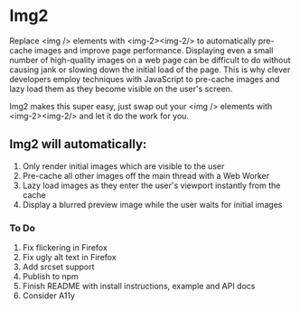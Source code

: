 # Img2
Replace &lt;img /&gt; elements with &lt;img-2&gt;&lt;img-2/&gt; to automatically pre-cache images and improve page performance. Displaying even a small number of high-quality images on a web page can be difficult to do without causing jank or slowing down the initial load of the page. This is why clever developers employ techniques with JavaScript to pre-cache images and lazy load them as they become visible on the user's screen.

Img2 makes this super easy, just swap out your &lt;img /&gt; elements with &lt;img-2&gt;&lt;img-2/&gt; and let it do the work for you.

## Img2 will automatically:

1. Only render initial images which are visible to the user
2. Pre-cache all other images off the main thread with a Web Worker
3. Lazy load images as they enter the user's viewport instantly from the cache
4. Display a blurred preview image while the user waits for initial images

### To Do

1. Fix flickering in Firefox
2. Fix ugly alt text in Firefox
3. Add srcset support
4. Publish to npm
5. Finish README with install instructions, example and API docs
6. Consider A11y
